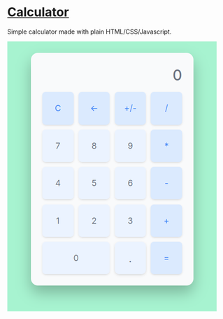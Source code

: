 # [Calculator](https://es-k.github.io/calculator/)

Simple calculator made with plain HTML/CSS/Javascript.

![screenshot](img/screenshot.png)